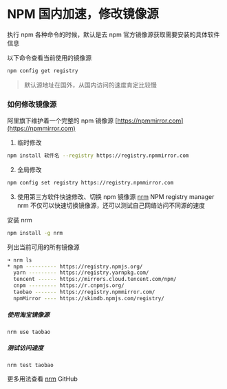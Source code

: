 # NPM 国内加速，修改镜像源

执行 npm 各种命令的时候，默认是去 npm 官方镜像源获取需要安装的具体软件信息

以下命令查看当前使用的镜像源

```bash
npm config get registry
```



> 默认源地址在国外，从国内访问的速度肯定比较慢

### 如何修改镜像源

阿里旗下维护着一个完整的 npm 镜像源 [https://npmmirror.com](https://npmmirror.com)



1. 临时修改
  ```bash
  npm install 软件名 --registry https://registry.npmmirror.com
  ```

  
2. 全局修改
  ```bash
  npm config set registry https://registry.npmmirror.com
  ```

  

3. 使用第三方软件快速修改、切换 npm 镜像源
[nrm](https://github.com/Pana/nrm) NPM registry manager
nrm 不仅可以快速切换镜像源，还可以测试自己网络访问不同源的速度

安装 nrm
```bash
npm install -g nrm
```

列出当前可用的所有镜像源

```bash
➜ nrm ls
* npm ---------- https://registry.npmjs.org/
  yarn --------- https://registry.yarnpkg.com/
  tencent ------ https://mirrors.cloud.tencent.com/npm/
  cnpm --------- https://r.cnpmjs.org/
  taobao ------- https://registry.npmmirror.com/
  npmMirror ---- https://skimdb.npmjs.com/registry/
```

##### 使用淘宝镜像源

```shell
nrm use taobao
```

##### 测试访问速度

```shell
nrm test taobao
```

更多用法查看 [nrm](https://github.com/Pana/nrm) GitHub
